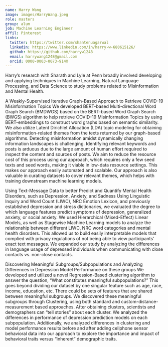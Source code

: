 ```yaml
---
name: Harry Wang
image: images/HarryWang.jpeg
role: masters
group: alum
job: Machine Learning Engineer
affil: Pinterest
links:
  twitter: https://twitter.com/shantenuagarwal
  linkedin: https://www.linkedin.com/in/harry-w-680615126/
  github: https://github.com/harryw1248
  email: harrywang1248@gmail.com
  orcid: 0000-0003-0073-914X 
---
```


Harry’s research with Sharath and Lyle at Penn broadly involved developing and applying techniques in Machine Learning, Natural Language Processing, and Data Science to study problems related to Misinformation and Mental Health. 

A Weakly-Supervised Iterative Graph-Based Approach to Retrieve COVID-19 Misinformation Topics
We developed BERT-based Multi-directional Word Graph Search (BMDWGS) based on the BERT-based Word Graph Search (BWGS) algorithm to help retrieve COVID-19 Misinformation Topics by using BERT-embeddings to construct word graphs based on semantic similarity. We also utilize Latent Dirichlet Allocation (LDA) topic modeling for obtaining misinformation-related themes from the texts returned by our graph-based algorithms. Detecting misinformation amidst dynamically changing information landscapes is challenging. Identifying relevant keywords and posts is arduous due to the large amount of human effort required to inspect the content and sources of posts. We aim to reduce the resource cost of this process using our approach, which requires only a few seed texts and seed words, making it viable in low-data resource settings. This makes our approach easily automated and scalable. Our approach is also valuable in curating datasets to cover relevant themes, which helps with training downstream machine learning models.

Using Text-Message Data to better Predict and Quantify Mental Health Disorders, such as Depression, Anxiety, and Sadness
Using Linguistic Inquiry and Word Count (LIWC), NRC Emotion Lexicon, and previously established depression and stress dictionaries, we evaluated the degree to which language features predict symptoms of depression, generalized anxiety, or social anxiety. We used Hierarchical (Mixed-Effect) Linear Models, as well as Stagewise Machine Learning models to analyze the relationship between different LIWC, NRC word categories and mental health disorders. This allowed us to build easily interpretable models that complied with privacy regulations of not being able to view participants’ exact text messages. We expanded our study by analyzing the differences in language usage of depressed individuals when communicating with close contacts vs. non-close contacts. 

Discovering Meaningful Subgroups/Subpopulations and Analyzing Differences in Depression Model Performance on these groups
We developed and utilized a novel Regression-Based clustering algorithm to answer the question, “What constitutes meaningful subpopulations?” This goes beyond dividing our dataset by one singular feature such as age, race, income, education, etc. There could be sets of features that are shared between meaningful subgroups. We discovered these meaningful subgroups through Clustering, using both standard and custom-distance-measurement based approaches. After obtaining clusters, scientists and demographers can “tell stories” about each cluster. We analyzed the differences in performance of depression prediction models on each subpopulation. Additionally, we analyzed differences in clustering and model performance results before and after adding cellphone sensor behavioral data into our approach to explore the importance and impact of behavioral traits versus “inherent” demographic traits.

